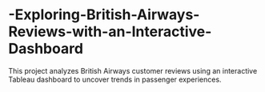 # -Exploring-British-Airways-Reviews-with-an-Interactive-Dashboard
This project analyzes British Airways customer reviews using an interactive Tableau dashboard to uncover trends in passenger experiences.
